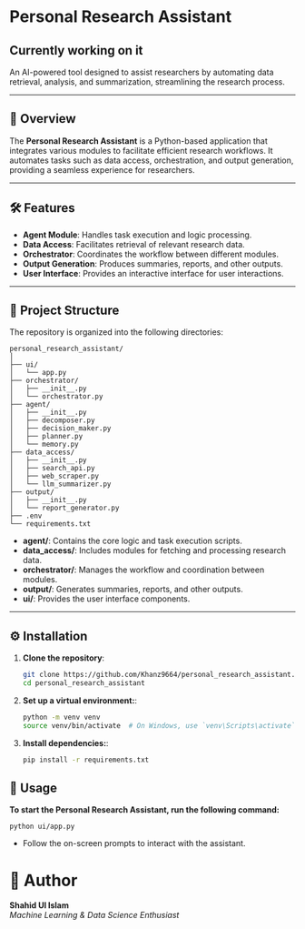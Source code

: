 # Personal Research Assistant

## Currently working on it

An AI-powered tool designed to assist researchers by automating data retrieval, analysis, and summarization, streamlining the research process.

---

## 🚀 Overview

The **Personal Research Assistant** is a Python-based application that integrates various modules to facilitate efficient research workflows. It automates tasks such as data access, orchestration, and output generation, providing a seamless experience for researchers.

---

## 🛠️ Features

- **Agent Module**: Handles task execution and logic processing.
- **Data Access**: Facilitates retrieval of relevant research data.
- **Orchestrator**: Coordinates the workflow between different modules.
- **Output Generation**: Produces summaries, reports, and other outputs.
- **User Interface**: Provides an interactive interface for user interactions.

---

## 📁 Project Structure

The repository is organized into the following directories:

```
personal_research_assistant/
│
├── ui/
│   └── app.py
├── orchestrator/
│   ├── __init__.py
│   └── orchestrator.py
├── agent/
│   ├── __init__.py
│   ├── decomposer.py
│   ├── decision_maker.py
│   ├── planner.py
│   └── memory.py
├── data_access/
│   ├── __init__.py
│   ├── search_api.py
│   ├── web_scraper.py
│   └── llm_summarizer.py
├── output/
│   ├── __init__.py
│   └── report_generator.py
├── .env
└── requirements.txt
```


- **agent/**: Contains the core logic and task execution scripts.
- **data_access/**: Includes modules for fetching and processing research data.
- **orchestrator/**: Manages the workflow and coordination between modules.
- **output/**: Generates summaries, reports, and other outputs.
- **ui/**: Provides the user interface components.

---

## ⚙️ Installation

1. **Clone the repository**:

   ```bash
   git clone https://github.com/Khanz9664/personal_research_assistant.git
   cd personal_research_assistant
   ```
2. **Set up a virtual environment:**:

   ```bash
   python -m venv venv
   source venv/bin/activate  # On Windows, use `venv\Scripts\activate`
   ```

3. **Install dependencies:**:

   ```bash
   pip install -r requirements.txt
   ```

## 🧪 Usage
  **To start the Personal Research Assistant, run the following command:**
  ```
  python ui/app.py
  ```
  - Follow the on-screen prompts to interact with the assistant.


# 👤 Author

**Shahid Ul Islam**  
_Machine Learning & Data Science Enthusiast_






